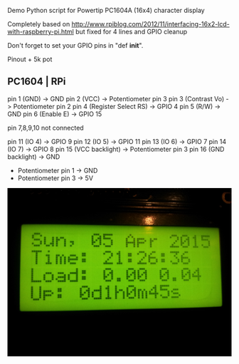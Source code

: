 Demo Python script for Powertip PC1604A (16x4) character display

Completely based on http://www.rpiblog.com/2012/11/interfacing-16x2-lcd-with-raspberry-pi.html but fixed for 4 lines and GPIO cleanup

Don't forget to set your GPIO pins in "def __init__".

Pinout + 5k pot

PC1604				|  RPi
----------------------------------------------------------
pin 1 (GND)			-> GND 
pin 2 (VCC)			-> Potentiometer pin 3
pin 3 (Contrast Vo) 		-> Potentiometer pin 2
pin 4 (Register Select RS) 	-> GPIO 4 
pin 5 (R/W)			-> GND
pin 6 (Enable E)		-> GPIO 15

pin 7,8,9,10 not connected

pin 11 (IO 4)			-> GPIO 9
pin 12 (IO 5)			-> GPIO 11
pin 13 (IO 6)			-> GPIO 7
pin 14 (IO 7)			-> GPIO 8
pin 15 (VCC backlight)		-> Potentiometer pin 3
pin 16 (GND backlight)		-> GND


- Potentiometer pin 1 		-> GND
- Potentiometer pin 3 		-> 5V

![Powertip PC1604A](https://raw.githubusercontent.com/glorang/Powertip-PC1604A/master/Powertip-PC1604A.jpg)
